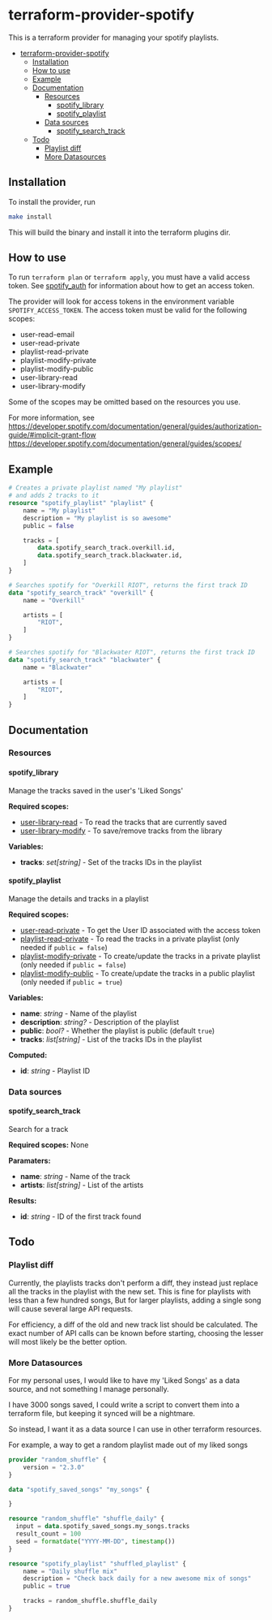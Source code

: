 # terraform-provider-spotify

This is a terraform provider for managing your spotify playlists.
- [terraform-provider-spotify](#terraform-provider-spotify)
  - [Installation](#installation)
  - [How to use](#how-to-use)
  - [Example](#example)
  - [Documentation](#documentation)
    - [Resources](#resources)
      - [spotify_library](#spotify_library)
      - [spotify_playlist](#spotify_playlist)
    - [Data sources](#data-sources)
      - [spotify_search_track](#spotify_search_track)
  - [Todo](#todo)
    - [Playlist diff](#playlist-diff)
    - [More Datasources](#more-datasources)

## Installation

To install the provider, run
```sh
make install
```
This will build the binary and install it into the terraform plugins dir.

## How to use

To run `terraform plan` or `terraform apply`, you must have a valid access token.
See [spotify_auth](/tree/main/spotify_auth) for information about how to get an access token.

The provider will look for access tokens in the environment variable `SPOTIFY_ACCESS_TOKEN`.
The access token must be valid for the following scopes:
*   user-read-email
*   user-read-private
*   playlist-read-private
*   playlist-modify-private
*   playlist-modify-public
*   user-library-read
*   user-library-modify

Some of the scopes may be omitted based on the resources you use.

For more information, see
https://developer.spotify.com/documentation/general/guides/authorization-guide/#implicit-grant-flow
https://developer.spotify.com/documentation/general/guides/scopes/

## Example

```tf
# Creates a private playlist named "My playlist"
# and adds 2 tracks to it
resource "spotify_playlist" "playlist" {
    name = "My playlist"
    description = "My playlist is so awesome"
    public = false

    tracks = [
        data.spotify_search_track.overkill.id,
        data.spotify_search_track.blackwater.id,
    ]
}

# Searches spotify for "Overkill RIOT", returns the first track ID
data "spotify_search_track" "overkill" {
    name = "Overkill"

    artists = [
        "RIOT",
    ]
}

# Searches spotify for "Blackwater RIOT", returns the first track ID
data "spotify_search_track" "blackwater" {
    name = "Blackwater"

    artists = [
        "RIOT",
    ]
}
```

## Documentation

### Resources

#### spotify_library

Manage the tracks saved in the user's 'Liked Songs'

**Required scopes:**
*   [user-library-read](https://developer.spotify.com/documentation/general/guides/scopes/#user-library-read) - To read the tracks that are currently saved
*   [user-library-modify](https://developer.spotify.com/documentation/general/guides/scopes/#user-library-modify) - To save/remove tracks from the library

**Variables:**
*   **tracks**: *set[string]* - Set of the tracks IDs in the playlist

#### spotify_playlist

Manage the details and tracks in a playlist

**Required scopes:**
*   [user-read-private](https://developer.spotify.com/documentation/general/guides/scopes/#user-read-private) - To get the User ID associated with the access token
*   [playlist-read-private](https://developer.spotify.com/documentation/general/guides/scopes/#playlist-read-private) - To read the tracks in a private playlist (only needed if `public = false`)
*   [playlist-modify-private](https://developer.spotify.com/documentation/general/guides/scopes/#playlist-modify-private) - To create/update the tracks in a private playlist (only needed if `public = false`)
*   [playlist-modify-public](https://developer.spotify.com/documentation/general/guides/scopes/#playlist-modify-public) - To create/update the tracks in a public playlist (only needed if `public = true`)

**Variables:**
*   **name**: *string* - Name of the playlist
*   **description**: *string?* - Description of the playlist
*   **public**: *bool?* - Whether the playlist is public (default `true`)
*   **tracks**: *list[string]* - List of the tracks IDs in the playlist

**Computed:**
*   **id**: *string* - Playlist ID

### Data sources

#### spotify_search_track

Search for a track

**Required scopes:**
None

**Paramaters:**
*   **name**: *string* - Name of the track
*   **artists**: *list[string]* - List of the artists

**Results:**
*   **id**: *string* - ID of the first track found


## Todo

### Playlist diff
Currently, the playlists tracks don't perform a diff,
they instead just replace all the tracks in the playlist with the new set.
This is fine for playlists with less than a few hundred songs,
But for larger playlists, adding a single song will cause several large API requests.

For efficiency, a diff of the old and new track list should be calculated.
The exact number of API calls can be known before starting,
choosing the lesser will most likely be the better option.

### More Datasources
For my personal uses, I would like to have my 'Liked Songs' as a data source,
and not something I manage personally.

I have 3000 songs saved,
I could write a script to convert them into a terraform file,
but keeping it synced will be a nightmare.

So instead, I want it as a data source I can use in other terraform resources.

For example, a way to get a random playlist made out of my liked songs

```tf
provider "random_shuffle" {
    version = "2.3.0"
}

data "spotify_saved_songs" "my_songs" {

}

resource "random_shuffle" "shuffle_daily" {
  input = data.spotify_saved_songs.my_songs.tracks
  result_count = 100
  seed = formatdate("YYYY-MM-DD", timestamp())
}

resource "spotify_playlist" "shuffled_playlist" {
    name = "Daily shuffle mix"
    description = "Check back daily for a new awesome mix of songs"
    public = true

    tracks = random_shuffle.shuffle_daily
}
```
